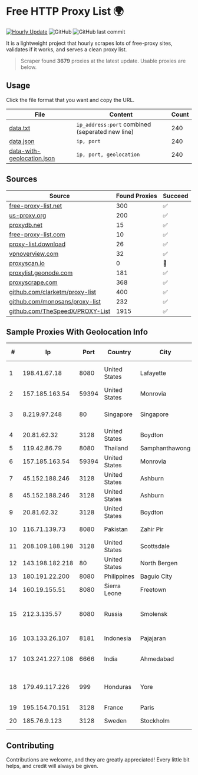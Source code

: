 
# Free HTTP Proxy List 🌍

[![Hourly Update](https://github.com/mertguvencli/http-proxy-list/actions/workflows/main.yml/badge.svg?branch=main)](https://github.com/mertguvencli/http-proxy-list/actions/workflows/main.yml)
![GitHub](https://img.shields.io/github/license/mertguvencli/http-proxy-list)
![GitHub last commit](https://img.shields.io/github/last-commit/mertguvencli/http-proxy-list)

It is a lightweight project that hourly scrapes lots of free-proxy sites, validates if it works, and serves a clean proxy list.


> Scraper found **3679** proxies at the latest update. Usable proxies are below.

## Usage

Click the file format that you want and copy the URL.


|File|Content|Count|
|----|-------|-----|
|[data.txt](https://raw.githubusercontent.com/mertguvencli/http-proxy-list/main/proxy-list/data.txt)|`ip_address:port` combined (seperated new line)|240|
|[data.json](https://raw.githubusercontent.com/mertguvencli/http-proxy-list/main/proxy-list/data.json)|`ip, port`|240|
|[data-with-geolocation.json](https://raw.githubusercontent.com/mertguvencli/http-proxy-list/main/proxy-list/data-with-geolocation.json)|`ip, port, geolocation`|240|

## Sources

|Source|Found Proxies|Succeed|
|------|-------------|-------|
|[free-proxy-list.net](https://free-proxy-list.net)|300|✅|
|[us-proxy.org](https://www.us-proxy.org)|200|✅|
|[proxydb.net](http://proxydb.net)|15|✅|
|[free-proxy-list.com](https://free-proxy-list.com/?page=&port=&type%5B%5D=http&type%5B%5D=https&up_time=0&search=Search)|10|✅|
|[proxy-list.download](https://www.proxy-list.download/HTTP)|26|✅|
|[vpnoverview.com](https://vpnoverview.com/privacy/anonymous-browsing/free-proxy-servers)|32|✅|
|[proxyscan.io](https://www.proxyscan.io)|0|🚫|
|[proxylist.geonode.com](https://proxylist.geonode.com/api/proxy-list?limit=300&page=1&sort_by=lastChecked&sort_type=desc&protocols=http,https)|181|✅|
|[proxyscrape.com](https://api.proxyscrape.com/v2/?request=displayproxies&protocol=http&timeout=10000&country=all&ssl=all&anonymity=all)|368|✅|
|[github.com/clarketm/proxy-list](https://raw.githubusercontent.com/clarketm/proxy-list/master/proxy-list-raw.txt)|400|✅|
|[github.com/monosans/proxy-list](https://raw.githubusercontent.com/monosans/proxy-list/main/proxies/http.txt)|232|✅|
|[github.com/TheSpeedX/PROXY-List](https://raw.githubusercontent.com/TheSpeedX/PROXY-List/master/http.txt)|1915|✅|


## Sample Proxies With Geolocation Info

|#|Ip|Port|Country|City|Internet Service Provider|
|-|--|----|-------|----|-------------------------|
|1|198.41.67.18|8080|United States|Lafayette|Cox Communications Inc.|
|2|157.185.163.54|59394|United States|Monrovia|Quantil Networks Inc|
|3|8.219.97.248|80|Singapore|Singapore|Alibaba (US) Technology Co., Ltd.|
|4|20.81.62.32|3128|United States|Boydton|Microsoft Corporation|
|5|119.42.86.79|8080|Thailand|Samphanthawong|CAT-BB|
|6|157.185.163.54|59394|United States|Monrovia|Quantil Networks Inc|
|7|45.152.188.246|3128|United States|Ashburn|Sprint|
|8|45.152.188.246|3128|United States|Ashburn|Sprint|
|9|20.81.62.32|3128|United States|Boydton|Microsoft Corporation|
|10|116.71.139.73|8080|Pakistan|Zahir Pir|PTCL Triple Play Project|
|11|208.109.188.198|3128|United States|Scottsdale|GoDaddy.com, LLC|
|12|143.198.182.218|80|United States|North Bergen|DigitalOcean, LLC|
|13|180.191.22.200|8080|Philippines|Baguio City|Globe Telecom|
|14|160.19.155.51|8080|Sierra Leone|Freetown|PCS Holdings Limited|
|15|212.3.135.57|8080|Russia|Smolensk|Smolensk branch of the JSC "CenterTelecom"|
|16|103.133.26.107|8181|Indonesia|Pajajaran|PT PHATRIA INTI PERSADA|
|17|103.241.227.108|6666|India|Ahmedabad|GTPL SMC Network PVT LTD|
|18|179.49.117.226|999|Honduras|Yore|Asociacion De Servicio De Internet S. De RL.|
|19|195.154.70.151|3128|France|Paris|Online S.A.S.|
|20|185.76.9.123|3128|Sweden|Stockholm|DataCamp Limited|



## Contributing

Contributions are welcome, and they are greatly appreciated! Every
little bit helps, and credit will always be given.

